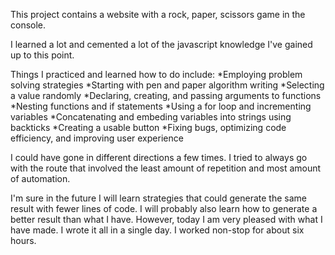This project contains a website with a rock, paper, scissors game in the console.

I learned a lot and cemented a lot of the javascript knowledge I've gained up to this point.

Things I practiced and learned how to do include:
*Employing problem solving strategies
*Starting with pen and paper algorithm writing
*Selecting a value randomly
*Declaring, creating, and passing arguments to functions
*Nesting functions and if statements
*Using a for loop and incrementing variables
*Concatenating and embeding variables into strings using backticks
*Creating a usable button
*Fixing bugs, optimizing code efficiency, and improving user experience

I could have gone in different directions a few times. I tried to always go with the route that involved the least amount of repetition and most amount of automation.

I'm sure in the future I will learn strategies that could generate the same result with fewer lines of code. I will probably also learn how to generate a better result than what I have. However, today I am very pleased with what I have made. I wrote it all in a single day. I worked non-stop for about six hours.